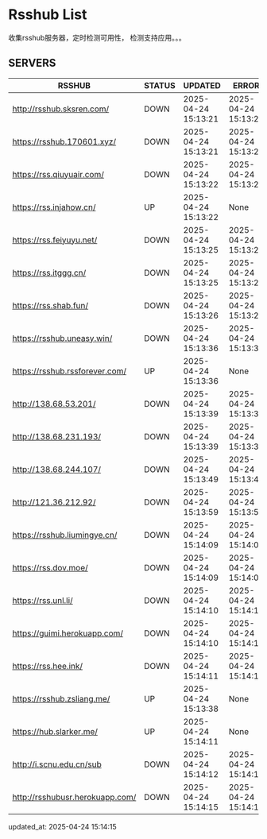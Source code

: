 # Rsshub List

收集rsshub服务器，定时检测可用性， 检测支持应用。。。


## SERVERS

|  RSSHUB   | STATUS  | UPDATED  | ERROR  | TWITTER |  
|  ----  | ----  | ----  | ----  | ---- |  
| http://rsshub.sksren.com/ | DOWN | 2025-04-24 15:13:21 | 2025-04-24 15:13:21 |  
| https://rsshub.170601.xyz/ | DOWN | 2025-04-24 15:13:21 | 2025-04-24 15:13:21 |  
| https://rss.qiuyuair.com/ | DOWN | 2025-04-24 15:13:22 | 2025-04-24 15:13:22 |  
| https://rss.injahow.cn/ | UP | 2025-04-24 15:13:22 | None ||  
| https://rss.feiyuyu.net/ | DOWN | 2025-04-24 15:13:25 | 2025-04-24 15:13:25 |  
| https://rss.itggg.cn/ | DOWN | 2025-04-24 15:13:25 | 2025-04-24 15:13:25 |  
| https://rss.shab.fun/ | DOWN | 2025-04-24 15:13:26 | 2025-04-24 15:13:26 |  
| https://rsshub.uneasy.win/ | DOWN | 2025-04-24 15:13:36 | 2025-04-24 15:13:36 |  
| https://rsshub.rssforever.com/ | UP | 2025-04-24 15:13:36 | None ||  
| http://138.68.53.201/ | DOWN | 2025-04-24 15:13:39 | 2025-04-24 15:13:39 |  
| http://138.68.231.193/ | DOWN | 2025-04-24 15:13:39 | 2025-04-24 15:13:39 |  
| http://138.68.244.107/ | DOWN | 2025-04-24 15:13:49 | 2025-04-24 15:13:49 |  
| http://121.36.212.92/ | DOWN | 2025-04-24 15:13:59 | 2025-04-24 15:13:59 |  
| https://rsshub.liumingye.cn/ | DOWN | 2025-04-24 15:14:09 | 2025-04-24 15:14:09 |  
| https://rss.dov.moe/ | DOWN | 2025-04-24 15:14:09 | 2025-04-24 15:14:09 |  
| https://rss.unl.li/ | DOWN | 2025-04-24 15:14:10 | 2025-04-24 15:14:10 |  
| https://guimi.herokuapp.com/ | DOWN | 2025-04-24 15:14:10 | 2025-04-24 15:14:10 |  
| https://rss.hee.ink/ | DOWN | 2025-04-24 15:14:11 | 2025-04-24 15:14:11 |  
| https://rsshub.zsliang.me/ | UP | 2025-04-24 15:13:38 | None |OK|  
| https://hub.slarker.me/ | UP | 2025-04-24 15:14:11 | None ||  
| http://i.scnu.edu.cn/sub | DOWN | 2025-04-24 15:14:12 | 2025-04-24 15:14:12 |  
| http://rsshubusr.herokuapp.com/ | DOWN | 2025-04-24 15:14:15 | 2025-04-24 15:14:15 |  
  

updated_at: 2025-04-24 15:14:15  
